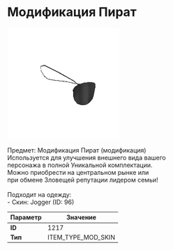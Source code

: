 # Модификация Пират

![Item Image](../img/1217.webp?raw=true)

Предмет: Модификация Пират (модификация)<br>Используется для улучшения внешнего вида вашего<br>персонажа в полной Уникальной комплектации.<br>Можно приобрести на центральном рынке или<br>при обмене Зловещей репутации лидером семьи!<br><br>Подходит на одежду: <br> - Скин: Jogger (ID: 96)<br>


| Параметр | Значение |
|----------|----------|
| **ID** | 1217 |
| **Тип** | ITEM_TYPE_MOD_SKIN |

